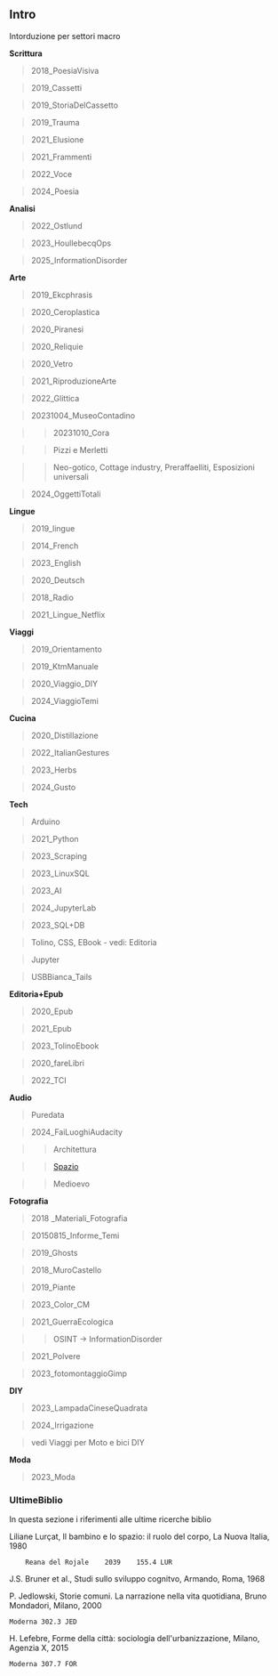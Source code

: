 ## Intro
Intorduzione per settori macro

**Scrittura**

>2018_PoesiaVisiva

>2019_Cassetti

>2019_StoriaDelCassetto

>2019_Trauma

>2021_Elusione

>2021_Frammenti

>2022_Voce

>2024_Poesia

**Analisi**

>2022_Ostlund

>2023_HoullebecqOps

>2025_InformationDisorder

**Arte**

>2019_Ekcphrasis

>2020_Ceroplastica

>2020_Piranesi

>2020_Reliquie

>2020_Vetro

>2021_RiproduzioneArte

>2022_Glittica

>20231004_MuseoContadino

>>20231010_Cora

>>Pizzi e Merletti

>>Neo-gotico, Cottage industry, Preraffaelliti, Esposizioni universali

>2024_OggettiTotali

**Lingue**

>2019_lingue

>2014_French

>2023_English

>2020_Deutsch

>2018_Radio

>2021_Lingue_Netflix

**Viaggi**

>2019_Orientamento

>2019_KtmManuale

>2020_Viaggio_DIY

>2024_ViaggioTemi

**Cucina**

>2020_Distillazione

>2022_ItalianGestures

>2023_Herbs

>2024_Gusto


**Tech**
>Arduino

>2021_Python

>2023_Scraping

>2023_LinuxSQL

>2023_AI

>2024_JupyterLab

>2023_SQL+DB

>Tolino, CSS, EBook - vedi: Editoria

>Jupyter

>USBBianca_Tails

**Editoria+Epub**

> 2020_Epub

> 2021_Epub

> 2023_TolinoEbook

> 2020_fareLibri

> 2022_TCI

**Audio**

>Puredata

>2024_FaiLuoghiAudacity

>>Architettura

>>[Spazio](:/c6323fd8cfe247cd9eabfdd576d81481)

>>Medioevo

**Fotografia**

>2018 _Materiali_Fotografia

>20150815_Informe_Temi

>2019_Ghosts

>2018_MuroCastello

>2019_Piante

>2023_Color_CM

>2021_GuerraEcologica

>>OSINT -> InformationDisorder

>2021_Polvere

>2023_fotomontaggioGimp

**DIY**

>2023_LampadaCineseQuadrata

>2024_Irrigazione

>vedi Viaggi per Moto e bici DIY

**Moda**

> 2023_Moda

### UltimeBiblio
In questa sezione i riferimenti alle ultime ricerche biblio

Liliane Lurçat, Il bambino e lo spazio: il ruolo del corpo, La Nuova Italia, 1980

		Reana del Rojale	2039	155.4 LUR

J.S. Bruner et al., Studi sullo sviluppo cognitvo, Armando, Roma, 1968

P. Jedlowski, Storie comuni. La narrazione nella vita quotidiana, Bruno Mondadori, Milano, 2000

	Moderna	302.3 JED
		
H. Lefebre, Forme della città: sociologia dell'urbanizzazione, Milano, Agenzia X, 2015	

	Moderna 307.7 FOR	
